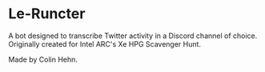# Le-Runcter
A bot designed to transcribe Twitter activity in a Discord channel of choice. Originally created for Intel ARC's Xe HPG Scavenger Hunt.

Made by Colin Hehn.
